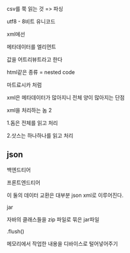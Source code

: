 csv를 쭉 읽는 것 => 파싱

utf8 - 8비트 유니코드



xml에선 

메타데이터를 엘리먼트

값을 어트리뷰트라고 한다





html같은 종류 = nested code

마트료시카 처럼



xml은 메타데이터가 많아지니 전체 양이 많아지는 단점





xml을 처리하는 놈 2

1.돔은 전체를 읽고 처리

2.삿스는 하나하나를 읽고 처리







## json











백엔드티어

프론트엔드티어

이 둘의 데이터 교환은 대부분 json xml로 이루어진다.









jar

자바의 클래스들을 zip 파일로 묶은 jar파일







.flush()

메모리에서 작업한 내용을 디바이스로 털어넣어주기




